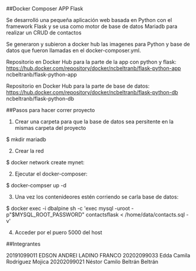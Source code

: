 ##Docker Composer APP Flask

Se desarrolló una pequeña aplicación web basada en Python con el framework Flask y se usa como motor de base de datos Mariadb para realizar un CRUD de contactos



Se generaron y subieron a docker hub las imagenes para Python y base de datos que fueron llamadas en el docker-composer.yml.

Repositorio en Docker Hub para la parte de la app con python y flask:
https://hub.docker.com/repository/docker/ncbeltranb/flask-python-app
ncbeltranb/flask-python-app

Repositorio en Docker Hub para la parte de base de datos:
https://hub.docker.com/repository/docker/ncbeltranb/flask-python-db
ncbeltranb/flask-python-db

##Pasos para hacer correr proyecto

1) Crear una carpeta para que la base de datos sea persitente en la mismas carpeta  del proyecto

$ mkdir mariadb

2) Crear la red

$ docker network create mynet:


2) Ejecutar el docker-composer:

$ docker-compser up -d

3) Una vez los contenideores estén corriendo  se carla base de datos:

$ docker exec -i dbalpine sh -c 'exec mysql -uroot -p"$MYSQL_ROOT_PASSWORD" contactsflask < /home/data/contacts.sql -v'

4) Acceder por el puero 5000 del host

##Integrantes

20191099011 EDSON ANDREI LADINO FRANCO
20202099033 Edda Camila Rodríguez Mojica
20202099021 Néstor Camilo Beltrán Beltrán
